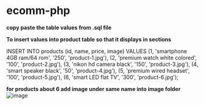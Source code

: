 # ecomm-php

**copy paste the table values from .sql file**

**To insert values into product table so that it displays in sections**



INSERT INTO products (id, name, price, image)
VALUES
(1, 'smartphone 4GB ram/64 rom', '250', 'product-1.jpg'),
(2, 'premium watch white colored', '100', 'product-2.jpg'),
(3, 'nikon hd camera black', '150', 'product-3.jpg'),
(4, 'smart speaker black', '50', 'product-4.jpg'),
(5, 'premium wired headset', '100', 'product-5.jpg'),
(6, 'smart LED flat TV', '300', 'product-6.jpg');




**for products about 6 add image under same name into image folder**
![image](https://github.com/Mikhil31/ecomm-php/assets/87228017/ecc16f84-b05a-4a75-b4e7-5cd81a56e2e4)

